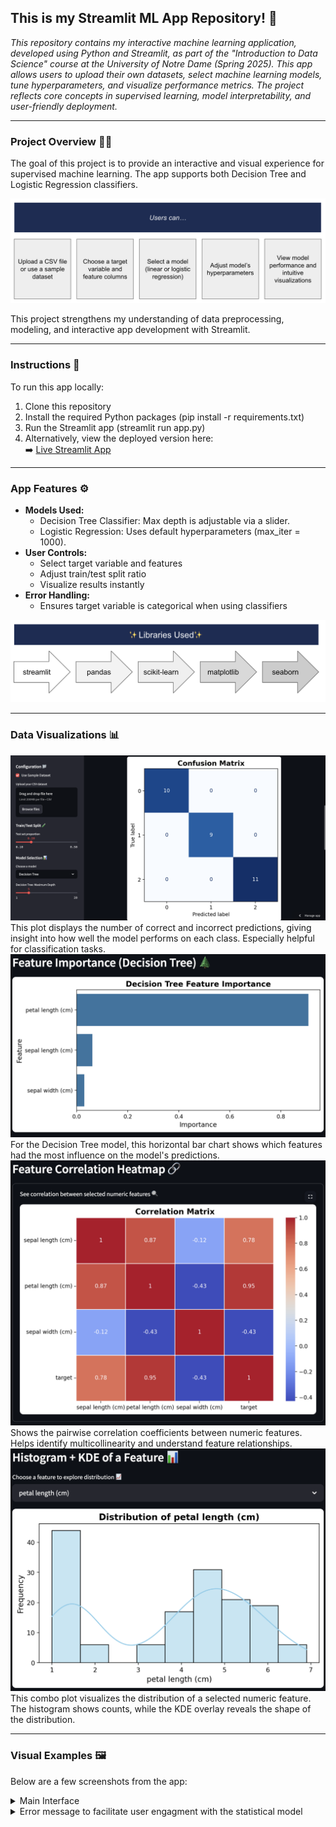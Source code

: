 ## This is my Streamlit ML App Repository! 🤖
<em>This repository contains my interactive machine learning application, developed using Python and Streamlit, as part of the "Introduction to Data Science" course at the University of Notre Dame (Spring 2025). This app allows users to upload their own datasets, select machine learning models, tune hyperparameters, and visualize performance metrics. The project reflects core concepts in supervised learning, model interpretability, and user-friendly deployment.</em>
___
### Project Overview 🧑🏻
The goal of this project is to provide an interactive and visual experience for supervised machine learning. The app supports both Decision Tree and Logistic Regression classifiers. 

<img src="https://github.com/marceloguzmanaguirre/GUZMANAGUIRRE-Data-Science-Portfolio/blob/main/MLStreamlitApp/1.png"/>

This project strengthens my understanding of data preprocessing, modeling, and interactive app development with Streamlit.

___
### Instructions 🧭
To run this app locally:

1. Clone this repository
2. Install the required Python packages (pip install -r requirements.txt)
3. Run the Streamlit app (streamlit run app.py)
4. Alternatively, view the deployed version here:  
➡️ [Live Streamlit App](https://guzmanaguirre-data-science-portfolio-egpxyvdq5txsrvalakeby2.streamlit.app/)
___
### App Features ⚙️
- **Models Used:**
  - Decision Tree Classifier: Max depth is adjustable via a slider.
  - Logistic Regression: Uses default hyperparameters (max_iter = 1000).
- **User Controls:**
  - Select target variable and features
  - Adjust train/test split ratio
  - Visualize results instantly
- **Error Handling:**
  - Ensures target variable is categorical when using classifiers
 
<img src="https://github.com/marceloguzmanaguirre/GUZMANAGUIRRE-Data-Science-Portfolio/blob/main/MLStreamlitApp/2.png"/>

___
### Data Visualizations 📊


<img src="https://github.com/marceloguzmanaguirre/GUZMANAGUIRRE-Data-Science-Portfolio/blob/main/MLStreamlitApp/3.png"/>
This plot displays the number of correct and incorrect predictions, giving insight into how well the model performs on each class. Especially helpful for classification tasks.


<img src="https://github.com/marceloguzmanaguirre/GUZMANAGUIRRE-Data-Science-Portfolio/blob/main/MLStreamlitApp/4.png"/>
For the Decision Tree model, this horizontal bar chart shows which features had the most influence on the model's predictions.


<img src="https://github.com/marceloguzmanaguirre/GUZMANAGUIRRE-Data-Science-Portfolio/blob/main/MLStreamlitApp/5.png"/>
Shows the pairwise correlation coefficients between numeric features. Helps identify multicollinearity and understand feature relationships.


<img src="https://github.com/marceloguzmanaguirre/GUZMANAGUIRRE-Data-Science-Portfolio/blob/main/MLStreamlitApp/6.png"/>
This combo plot visualizes the distribution of a selected numeric feature. The histogram shows counts, while the KDE overlay reveals the shape of the distribution.

___
### Visual Examples 🖼️
Below are a few screenshots from the app:

<details><summary>Main Interface</summary>
<img src="https://github.com/marceloguzmanaguirre/GUZMANAGUIRRE-Data-Science-Portfolio/blob/main/MLStreamlitApp/7.png"/>
</details>

<details><summary>Error message to facilitate user engagment with the statistical model</summary>
<img src="https://github.com/marceloguzmanaguirre/GUZMANAGUIRRE-Data-Science-Portfolio/blob/main/MLStreamlitApp/8.png"/>
</details>

